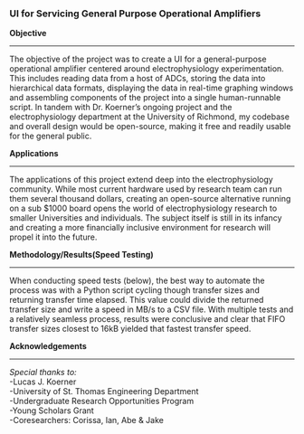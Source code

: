 ### UI for Servicing General Purpose Operational Amplifiers

**Objective**
***
The objective of the project was to create a UI for a general-purpose operational amplifier centered around electrophysiology experimentation. This includes reading data from a host of ADCs, storing the data into hierarchical data formats, displaying the data in real-time graphing windows and assembling components of the project into a single human-runnable script. In tandem with Dr. Koerner’s ongoing project and the electrophysiology department at the University of Richmond, my codebase and overall design would be open-source, making it free and readily usable for the general public.

**Applications**
***
The applications of this project extend deep into the electrophysiology community. While most current hardware used by research team can run them several thousand dollars, creating an open-source alternative running on a sub $1000 board opens the world of electrophysiology research to smaller Universities and individuals. The subject itself is still in its infancy and creating a more financially inclusive environment for research will propel it into the future.

**Methodology/Results(Speed Testing)**
***
When conducting speed tests (below), the best way to automate the process was with a Python script cycling though transfer sizes and returning transfer time elapsed. This value could divide the returned transfer size and write a speed in MB/s to a CSV file. With multiple tests and a relatively seamless process, results were conclusive and clear that FIFO transfer sizes closest to 16kB yielded that fastest transfer speed.

**Acknowledgements**
***
*Special thanks to:* <br />
-Lucas J. Koerner <br />
-University of St. Thomas Engineering Department <br />
-Undergraduate Research Opportunities Program <br />
-Young Scholars Grant <br />
-Coresearchers: Corissa, Ian, Abe & Jake <br />

